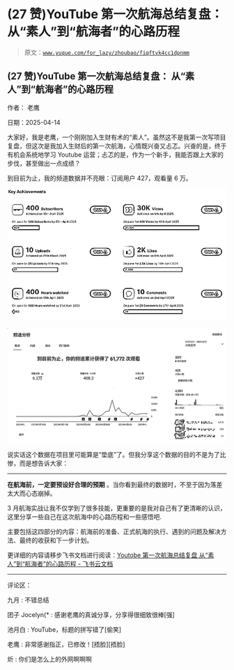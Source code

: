# (27 赞)YouTube 第一次航海总结复盘： 从“素人”到“航海者”的心路历程

> 原文：[`www.yuque.com/for_lazy/zhoubao/fiqftvk4cc1dpnmm`](https://www.yuque.com/for_lazy/zhoubao/fiqftvk4cc1dpnmm)

## (27 赞)YouTube 第一次航海总结复盘： 从“素人”到“航海者”的心路历程

作者： 老鹰

日期：2025-04-14

大家好，我是老鹰，一个刚刚加入生财有术的“素人”。虽然这不是我第一次写项目复盘，但这次是我加入生财后的第一次航海，心情既兴奋又忐忑。兴奋的是，终于有机会系统地学习 Youtube 运营；忐忑的是，作为一个新手，我能否跟上大家的步伐，甚至做出一点成绩？

到目前为止，我的频道数据并不亮眼：订阅用户 427，观看量 6 万。

![](img/e21dea6ebb8f2ed6e3c0d2a0aa1e090c.png "None")

![](img/835f5f303e1a3eecfc6ad2bd60a07055.png "None")

说实话这个数据在项目里可能算是“垫底”了。但我分享这个数据的目的不是为了比惨，而是想告诉大家：

**  **

**在航海前，一定要预设好合理的预期** 。当你看到最终的数据时，不至于因为落差太大而心态崩掉。

3 月航海实战让我不仅学到了很多技能，更重要的是我对自己有了更清晰的认识，这里分享一些自己在这次航海中的心路历程和一些感悟吧.

主要包括这四部分的内容：航海前的准备、正式航海的执行、遇到的问题及解决方法、最终的收获和下一步计划。

更详细的内容请移步飞书文档进行阅读：[‌​⁠‬‍﻿​​​⁠​﻿⁠﻿⁠​​​‌‌​​​​⁠​‬​​‬​​﻿​‌​⁠﻿⁠‌​​‬‌​‌​‬﻿​Youtobe
第一次航海总结复盘 从“素人”到“航海者”的心路历程 -
飞书云文档](https://p76vqogctb.feishu.cn/docx/VGMXdJilGohhUVx3AmgczwXYnHf)

* * *

评论区：

九月 : 不错总结

团子 Jocelyn(* : 感谢老鹰的真诚分享，分享得很细致很棒[强]

池月白 : YouTube，标题的拼写错了[偷笑]

老鹰 : 非常感谢指正，已修改！[捂脸][捂脸]

炘 : 你们是怎么上的外网啊啊啊